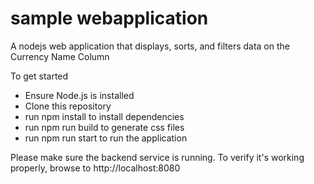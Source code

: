 # sample webapplication
A nodejs web application that displays, sorts, and filters data on the Currency Name Column

To get started
- Ensure Node.js is installed
- Clone this repository
- run npm install to install dependencies
- run npm run build to generate css files
- run npm run start to run the application

Please make sure the backend service is running.
To verify it's working properly, browse to http://localhost:8080


